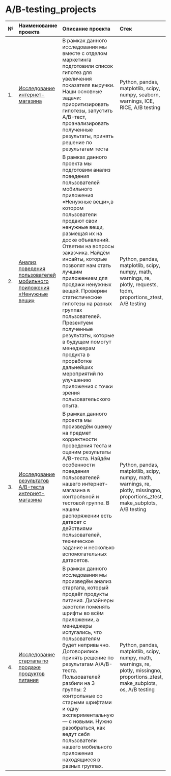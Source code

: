 # A/B-testing_projects

| №  | Наименование проекта  | Описание проекта | Стек |
|:-- |:----------------------|:--------------|:-------------|
| 1. |[Исследование интернет-магазина](https://github.com/nikita-data/A-B-testing_projects/blob/main/e_commerce%20store%20ab%20testing/e%20commerce%20store%20ab%20testing.ipynb)|В рамках данного исследования мы вместе с отделом маркетинга подготовили список гипотез для увеличения показателя выручки. Наши основные задачи: приоритизировать гипотезы, запустить A/B-тест, проанализировать полученные результаты, принять решение по результатам теста |Python, pandas, matplotlib, scipy, numpy, seaborn, warnings, ICE, RICE, A/B testing |
| 2. |[Анализ поведения пользователей мобильного приложения «Ненужные вещи»](https://github.com/nikita-data/A-B-testing_projects/blob/main/mobile%20app%20ab%20testing/mobile_app_ab_testing.ipynb)|В рамках данного проекта мы подготовим анализ поведения пользователей мобильного приложения «Ненужные вещи»,в котором пользователи продают свои ненужные вещи, размещая их на доске объявлений. Ответим на вопросы заказчика. Найдём инсайты, которые позволят нам стать лучшим приложением для продажи ненужных вещей. Проверим статистические гипотезы на разных группах пользователей. Презентуем полученные результаты, которые в будущем помогут менеджерам продукта в проработке дальнейших мероприятий по улучшению приложения с точки зрения пользовательского опыта.|Python, pandas, matplotlib, scipy, numpy, math, warnings, re, plotly, requests, tqdm, proportions_ztest, A/B testing |
| 3. |[Исследование результатов A/B-теста интернет-магазина](https://github.com/nikita-data/A-B-testing_projects/blob/main/retail%20store%20ab%20testing/retail_store_ab_testing.ipynb)|В рамках данного проекта мы произведём оценку на предмет корректности проведения теста и оценим результаты A/B-теста. Найдём особенности поведения пользователей нашего интернет-магазина в контрольной и тестовой группе. В нашем распоряжении есть датасет с действиями пользователей, техническое задание и несколько вспомогательных датасетов.|Python, pandas, matplotlib, scipy, numpy, math, warnings, re, plotly, missingno, proportions_ztest, make_subplots, A/B testing |
| 4. |[Исследование стартапа по продаже продуктов питания](https://github.com/nikita-data/A-B-testing_projects/blob/main/start%20up%20ab%20testing/start_up_ab_testing%20(1).ipynb)|В рамках данного исследования мы произведём анализ стартапа, который продаёт продукты питания. Дизайнеры захотели поменять шрифты во всём приложении, а менеджеры испугались, что пользователям будет непривычно. Договорились принять решение по результатам A/A/B-теста. Пользователей разбили на 3 группы: 2 контрольные со старыми шрифтами и одну экспериментальную — с новыми. Нужно разобраться, как ведут себя пользователи нашего мобильного приложения находящиеся в разных группах.|Python, pandas, matplotlib, scipy, numpy, math, warnings, re, plotly, missingno, proportions_ztest, make_subplots, os, A/B testing |
